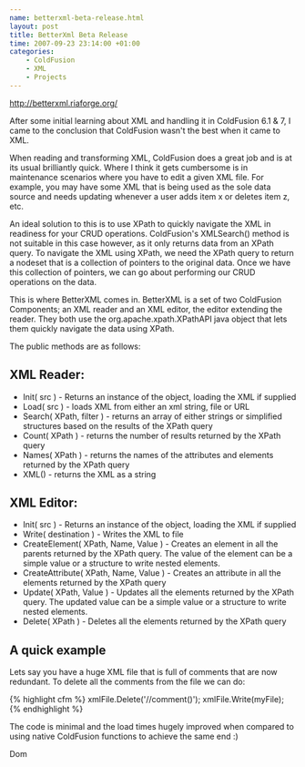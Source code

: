 ```yaml
--- 
name: betterxml-beta-release.html
layout: post
title: BetterXml Beta Release
time: 2007-09-23 23:14:00 +01:00
categories:
    - ColdFusion
    - XML
    - Projects
---
```


<http://betterxml.riaforge.org/>

After some initial learning about XML and handling it in ColdFusion 6.1 & 7, I came to the conclusion that ColdFusion wasn't the best when it came to XML.

When reading and transforming XML, ColdFusion does a great job and is at its usual brilliantly quick. Where I think it gets cumbersome is in maintenance scenarios where you have to edit a given XML file. For example, you may have some XML that is being used as the sole data source and needs updating whenever a user adds item x or deletes item z, etc.

An ideal solution to this is to use XPath to quickly navigate the XML in readiness for your CRUD operations. ColdFusion's XMLSearch() method is not suitable in this case however, as it only returns data from an XPath query. To navigate the XML using XPath, we need the XPath query to return a nodeset that is a collection of pointers to the original data. Once we have this collection of pointers, we can go about performing our CRUD operations on the data.

This is where BetterXML comes in. BetterXML is a set of two ColdFusion Components; an XML reader and an XML editor, the editor extending the reader. They both use the org.apache.xpath.XPathAPI java object that lets them quickly navigate the data using XPath.

The public methods are as follows:

XML Reader:
-----------
* Init( src ) - Returns an instance of the object, loading the XML if supplied
* Load( src ) - loads XML from either an xml string, file or URL
* Search( XPath, filter ) - returns an array of either strings or simplified structures based on the results of the XPath query
* Count( XPath ) - returns the number of results returned by the XPath query
* Names( XPath ) - returns the names of the attributes and elements returned by the XPath query
* XML() - returns the XML as a string

XML Editor:
-----------

* Init( src ) - Returns an instance of the object, loading the XML if supplied
* Write( destination ) - Writes the XML to file
* CreateElement( XPath, Name, Value ) - Creates an element in all the parents returned by the XPath query. The value of the element can be a simple value or a structure to write nested elements.
* CreateAttribute( XPath, Name, Value ) - Creates an attribute in all the elements returned by the XPath query
* Update( XPath, Value ) - Updates all the elements returned by the XPath query. The updated value can be a simple value or a structure to write nested elements.
* Delete( XPath ) - Deletes all the elements returned by the XPath query

A quick example
---------------
Lets say you have a huge XML file that is full of comments that are now redundant. To delete all the comments from the file we can do:

{% highlight cfm %}<cfinvoke component="BetterXML_Editor" method="init" src="#myFile#" returnVariable="xmlFile"/>
<cfscript>
	xmlFile.Delete('//comment()');
	xmlFile.Write(myFile);
</cfscript>{% endhighlight %}

The code is minimal and the load times hugely improved when compared to using native ColdFusion functions to achieve the same end :)

Dom
